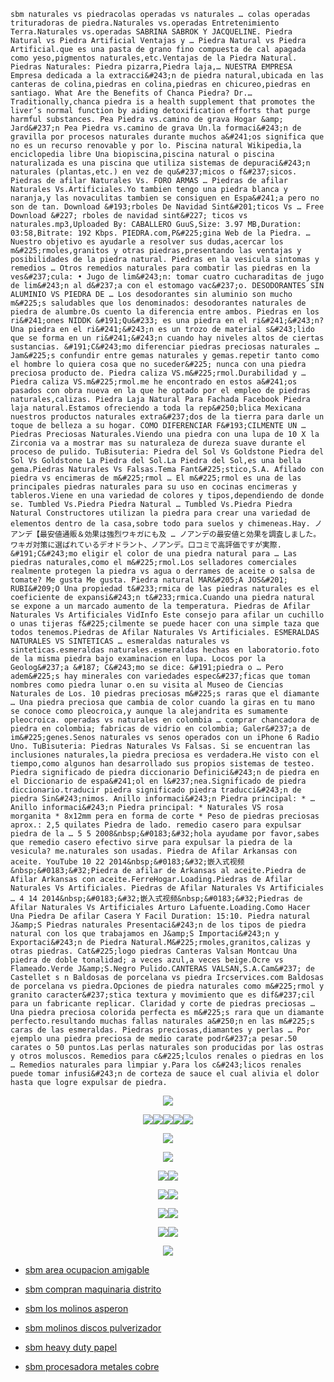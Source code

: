 
```
sbm naturales vs piedracolas operadas vs naturales … colas operadas trituradoras de piedra.Naturales vs.operadas Entretenimiento Terra.Naturales vs.operadas SABRINA SABROK Y JACQUELINE. Piedra Natural vs Piedra Artificial Ventajas y … Piedra Natural vs Piedra Artificial.que es una pasta de grano fino compuesta de cal apagada como yeso,pigmentos naturales,etc.Ventajas de la Piedra Natural. Piedras Naturales: Piedra pizarra,Piedra laja,… NUESTRA EMPRESA Empresa dedicada a la extracci&#243;n de piedra natural,ubicada en las canteras de colina,piedras en colina,piedras en chicureo,piedras en santiago. What Are the Benefits of Chanca Piedra? Dr.… Traditionally,chanca piedra is a health supplement that promotes the liver’s normal function by aiding detoxification efforts that purge harmful substances. Pea Piedra vs.camino de grava Hogar &amp; Jard&#237;n Pea Piedra vs.camino de grava Un.la formaci&#243;n de gravilla por procesos naturales durante muchos a&#241;os significa que no es un recurso renovable y por lo. Piscina natural Wikipedia,la enciclopedia libre Una biopiscina,piscina natural o piscina naturalizada es una piscina que utiliza sistemas de depuraci&#243;n naturales (plantas,etc.) en vez de qu&#237;micos o f&#237;sicos. Piedras de afilar Naturales Vs. FORO ARMAS … Piedras de afilar Naturales Vs.Artificiales.Yo tambien tengo una piedra blanca y naranja,y las novaculitas tambien se consiguen en Espa&#241;a pero no son de tan. Download &#193;rboles De Navidad Sint&#201;ticos Vs … Free Download &#227; rboles de navidad sint&#227; ticos vs naturales.mp3,Uploaded By: CABALLERO GuuS,Size: 3.97 MB,Duration: 03:58,Bitrate: 192 Kbps. PIEDRA.com,P&#225;gina Web de la Piedra. … Nuestro objetivo es ayudarle a resolver sus dudas,acercar los m&#225;rmoles,granitos y otras piedras,presentando las ventajas y posibilidades de la piedra natural. Piedras en la vesicula sintomas y remedios … Otros remedios naturales para combatir las piedras en la ves&#237;cula: • Jugo de lim&#243;n: tomar cuatro cucharaditas de jugo de lim&#243;n al d&#237;a con el estomago vac&#237;o. DESODORANTES SIN ALUMINIO VS PIEDRA DE … Los desodorantes sin aluminio son mucho m&#225;s saludables que los denominados: desodorantes naturales de piedra de alumbre.Os cuento la diferencia entre ambos. Piedras en los ri&#241;ones NIDDK &#191;Qu&#233; es una piedra en el ri&#241;&#243;n? Una piedra en el ri&#241;&#243;n es un trozo de material s&#243;lido que se forma en un ri&#241;&#243;n cuando hay niveles altos de ciertas sustancias. &#191;C&#243;mo diferenciar piedras preciosas naturales … Jam&#225;s confundir entre gemas naturales y gemas.repetir tanto como el hombre lo quiera cosa que no suceder&#225; nunca con una piedra preciosa producto de. Piedra caliza VS.m&#225;rmol.Durabilidad y … Piedra caliza VS.m&#225;rmol.me he encontrado en estos a&#241;os pasados con obra nueva en la que he optado por el empleo de piedras naturales,calizas. Piedra Laja Natural Para Fachada Facebook Piedra laja natural.Estamos ofreciendo a toda la rep&#250;blica Mexicana nuestros productos naturales extra&#237;dos de la tierra para darle un toque de belleza a su hogar. COMO DIFERENCIAR F&#193;CILMENTE UN … Piedras Preciosas Naturales.Viendo una piedra con una lupa de 10 X la Zirconia va a mostrar mas su naturaleza de dureza suave durante el proceso de pulido. TuBisuteria: Piedra del Sol Vs Goldstone Piedra del Sol Vs Goldstone La Piedra del Sol.La Piedra del Sol,es una bella gema.Piedras Naturales Vs Falsas.Tema Fant&#225;stico,S.A. Afilado con piedra vs encimeras de m&#225;rmol … El m&#225;rmol es una de las principales piedras naturales para su uso en cocinas encimeras y tableros.Viene en una variedad de colores y tipos,dependiendo de donde se. Tumbled Vs.Piedra Piedra Natural … Tumbled Vs.Piedra Piedra Natural Constructores utilizan la piedra para crear una variedad de elementos dentro de la casa,sobre todo para suelos y chimeneas.Hay. ノアンデ【最安値通販＆効果は強烈ワキガにも及 … ノアンデの最安値と効果を調査しました。ワキガ対策に選ばれているデオドラント、ノアンデ。口コミで高評価ですが実際. &#191;C&#243;mo eligir el color de una piedra natural para … Las piedras naturales,como el m&#225;rmol.Los selladores comerciales realmente protegen la piedra vs agua o derrames de aceite o salsa de tomate? Me gusta Me gusta. Piedra natural MAR&#205;A JOS&#201; RUBI&#209;O Una propiedad t&#233;rmica de las piedras naturales es el coeficiente de expansi&#243;n t&#233;rmica.Cuando una piedra natural se expone a un marcado aumento de la temperatura. Piedras de Afilar Naturales Vs Artificiales VidInfo Este consejo para afilar un cuchillo o unas tijeras f&#225;cilmente se puede hacer con una simple taza que todos tenemos.Piedras de Afilar Naturales Vs Artificiales. ESMERALDAS NATURALES VS SINTETICAS … esmeraldas naturales vs sinteticas.esmeraldas naturales.esmeraldas hechas en laboratorio.foto de la misma piedra bajo examinacion en lupa. Locos por la Geolog&#237;a &#187; C&#243;mo se dice: &#191;piedra o … Pero adem&#225;s hay minerales con variedades espec&#237;ficas que toman nombres como piedra lunar o.en su visita al Museo de Ciencias Naturales de Los. 10 piedras preciosas m&#225;s raras que el diamante … Una piedra preciosa que cambia de color cuando la giras en tu mano se conoce como pleocroica,y aunque la alejandrita es sumamente pleocroica. operadas vs naturales en colombia … comprar chancadora de piedra en colombia; fabricas de vidrio en colombia; Galer&#237;a de im&#225;genes.Senos naturales vs senos operados con un iPhone 6 Radio Uno. TuBisuteria: Piedras Naturales Vs Falsas. Si se encuentran las inclusiones naturales,la piedra preciosa es verdadera.He visto con el tiempo,como algunos han desarrollado sus propios sistemas de testeo. Piedra significado de piedra diccionario Definici&#243;n de piedra en el Diccionario de espa&#241;ol en l&#237;nea.Significado de piedra diccionario.traducir piedra significado piedra traducci&#243;n de piedra Sin&#243;nimos. Anillo informaci&#243;n Piedra principal: * … Anillo informaci&#243;n Piedra principal: * Naturales VS rosa morganita * 8x12mm pera en forma de corte * Peso de piedras preciosas aprox.: 2,5 quilates Piedra de lado. remedio casero para expulsar piedra de la … 5 5 2008&nbsp;&#0183;&#32;hola ayudame por favor,sabes que remedio casero efectivo sirve para expulsar la piedra de la vesicula? me.naturales son usadas. Piedra de Afilar Arkansas con aceite. YouTube 10 22 2014&nbsp;&#0183;&#32;嵌入式视频&nbsp;&#0183;&#32;Piedra de afilar de Arkansas al aceite.Piedra de Afilar Arkansas con aceite.FerreHogar.Loading.Piedras de Afilar Naturales Vs Artificiales. Piedras de Afilar Naturales Vs Artificiales … 4 14 2014&nbsp;&#0183;&#32;嵌入式视频&nbsp;&#0183;&#32;Piedras de Afilar Naturales Vs Artificiales Arturo Lafuente.Loading.Como Hacer Una Piedra De afilar Casera Y Facil Duration: 15:10. Piedra natural J&amp;S Piedras naturales Presentaci&#243;n de los tipos de piedra natural con los que trabajamos en J&amp;S Importaci&#243;n y Exportaci&#243;n de Piedra Natural.M&#225;rmoles,granitos,calizas y otras piedras. Cat&#225;logo piedras Canteras Valsan Montcau Una piedra de doble tonalidad; a veces azul,a veces beige.Ocre vs Flameado.Verde J&amp;S.Negro Pulido.CANTERAS VALSAN,S.A.Cam&#237; de Castellet s n Baldosas de porcelana vs piedra Ircservices.com Baldosas de porcelana vs piedra.Opciones de piedra naturales como m&#225;rmol y granito caracter&#237;stica textura y movimiento que es dif&#237;cil para un fabricante replicar. Claridad y corte de piedras preciosas … Una piedra preciosa colorida perfecta es m&#225;s rara que un diamante perfecto.resultando muchas fallas naturales a&#250;n en las m&#225;s caras de las esmeraldas. Piedras preciosas,diamantes y perlas … Por ejemplo una piedra preciosa de medio carate podr&#237;a pesar.50 carates o 50 puntos.Las perlas naturales son producidas por las ostras y otros moluscos. Remedios para c&#225;lculos renales o piedras en los … Remedios naturales para limpiar y.Para los c&#243;licos renales puede tomar infusi&#243;n de corteza de sauce el cual alivia el dolor hasta que logre expulsar de piedra. 
```

<div align="center">

<a href="https://es-crusher.shibang-china.com/github&k=sbm+naturales+vs+piedra"><img src="https://static.shibang-china.com/es/crusher/logo.jpg"></a>

<a href="https://es-crusher.shibang-china.com/github&k=sbm+naturales+vs+piedra"><img src="https://static.shibang-china.com/es/crusher/index.jpg"></a><a href="https://es-crusher.shibang-china.com/material.htmlgithub&k=sbm+naturales+vs+piedra"><img src="https://static.shibang-china.com/es/crusher/material.jpg"></a><a href="https://es-crusher.shibang-china.com/application.htmlgithub&k=sbm+naturales+vs+piedra"><img src="https://static.shibang-china.com/es/crusher/application.jpg"></a><a href="https://es-crusher.shibang-china.com/aboutus.htmlgithub&k=sbm+naturales+vs+piedra"><img src="https://static.shibang-china.com/es/crusher/aboutus.jpg"></a><a href="https://es-crusher.shibang-china.com/contact.htmlgithub&k=sbm+naturales+vs+piedra"><img src="https://static.shibang-china.com/es/crusher/contact.jpg"></a>

<a href="https://es-crusher.shibang-china.com/github&k=sbm+naturales+vs+piedra"><img src="https://static.shibang-china.com/es/crusher/banner.jpg"></a>

<a href="https://swt.shibang-china.com/github&k=sbm+naturales+vs+piedra"><img src="https://static.shibang-china.com/es/crusher/text.jpg"></a>

<a href="https://swt.shibang-china.com/github&k=sbm+naturales+vs+piedra"><img src="https://static.shibang-china.com/es/crusher/chat.jpg"></a><a href="https://es-crusher.shibang-china.com/contact.htmlgithub&k=sbm+naturales+vs+piedra"><img src="https://static.shibang-china.com/es/crusher/message.jpg"></a>

<a href="https://es-crusher.shibang-china.com/products/pe.htmlgithub&k=sbm+naturales+vs+piedra"><img src="https://static.shibang-china.com/es/crusher/pe.jpg"></a><a href="https://es-crusher.shibang-china.com/products/pf.htmlgithub&k=sbm+naturales+vs+piedra"><img src="https://static.shibang-china.com/es/crusher/pf.jpg"></a>

<a href="https://es-crusher.shibang-china.com/products/hpt.htmlgithub&k=sbm+naturales+vs+piedra"><img src="https://static.shibang-china.com/es/crusher/hpt.jpg"></a><a href="https://es-crusher.shibang-china.com/products/vsi.htmlgithub&k=sbm+naturales+vs+piedra"><img src="https://static.shibang-china.com/es/crusher/vsi.jpg"></a>

<a href="https://es-crusher.shibang-china.com/products/klv.htmlgithub&k=sbm+naturales+vs+piedra"><img src="https://static.shibang-china.com/es/crusher/klv.jpg"></a><a href="https://es-crusher.shibang-china.com/products/portable.htmlgithub&k=sbm+naturales+vs+piedra"><img src="https://static.shibang-china.com/es/crusher/portable.jpg"></a>

<a href="https://swt.shibang-china.com/github&k=sbm+naturales+vs+piedra"><img src="https://static.shibang-china.com/es/crusher/case.jpg"></a>

</div>


* [sbm area ocupacion amigable](sbm%20area%20ocupacion%20amigable.md)

* [sbm compran maquinaria distrito](sbm%20compran%20maquinaria%20distrito.md)

* [sbm los molinos asperon](sbm%20los%20molinos%20asperon.md)

* [sbm molinos discos pulverizador](sbm%20molinos%20discos%20pulverizador.md)

* [sbm heavy duty papel](sbm%20heavy%20duty%20papel.md)

* [sbm procesadora metales cobre](sbm%20procesadora%20metales%20cobre.md)